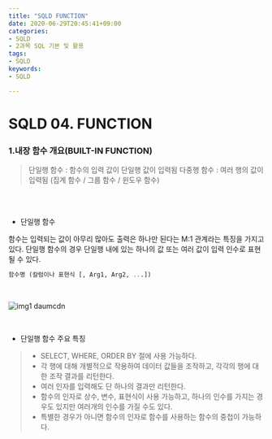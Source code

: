 ```yaml
---
title: "SQLD FUNCTION"
date: 2020-06-29T20:45:41+09:00
categories:
- SQLD
- 2과목 SQL 기본 및 활용
tags:
- SQLD
keywords:
- SQLD

---
```


<!--more-->

# SQLD 04. FUNCTION

### 1.내장 함수 개요(BUILT-IN FUNCTION)

> 단일행 함수 : 함수의 입력 값이 단일행 값이 입력됨
> 다중행 함수 : 여러 행의 값이 입력됨 (집계 함수 / 그룹 함수 / 윈도우 함수)

<br/>
<br/>

- 단일행 함수

함수는 입력되는 값이 아무리 많아도 출력은 하나만 된다는 M:1 관계라는 특징을 가지고있다. 단일행 함수의 경우 단일행 내에 있는 하나의 값 또는 여러 값이 입력 인수로 표현될 수 있다. 
```SQL
함수명 (칼럼이나 표현식 [, Arg1, Arg2, ...])
```
<br/>

![img1 daumcdn](https://user-images.githubusercontent.com/28701069/86002113-dc06c980-ba4a-11ea-88be-27bfab4db38a.jpg)

<br/>

- 단일행 함수 주요 특징
>  - SELECT, WHERE, ORDER BY 절에 사용 가능하다.
>  - 각 행에 대해 개별적으로 작용하여 데이터 값들을 조작하고, 각각의 행에 대한 조작 결과를 리턴한다.
>  - 여러 인자를 입력해도 단 하나의 결과만 리턴한다.
>   - 함수의 인자로 상수, 변수, 표현식이 사용 가능하고, 하나의 인수를 가지는 경우도 있지만 여러개의 인수를 가질 수도 있다.
>   - 특별한 경우가 아니면 함수의 인자로 함수를 사용하는 함수의 중첩이 가능하다.